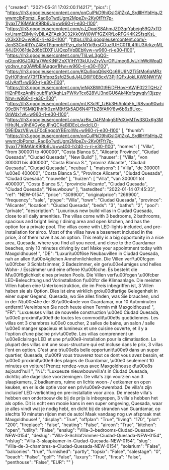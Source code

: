 {
"created": "2021-05-31 17:02:00.114217",
"pics": [
"https://lh3.googleusercontent.com/onCulPkD9hiGslGij1ZkA_SrdlIHYbIHqJ2wwmcIbPomzl_Raq6oTwdUgm2MpeZv-2Ky0fFfr7p-1lyaxT716MAInK9Rb6Ug=w960-rj-e30-l100",
"https://lh3.googleusercontent.com/cJ_OqqjS8AhmJZD3qrYabejg59Q7xTDkvUramEBMvKyDILAZFAzk3C32Kk0tWj0WFfGZXRfLoRFGK4K2SfsqKsL-vX3kXhQ=w960-rj-e30-l100",
"https://lh3.googleusercontent.com/-JenS3Cq4RYvZ48gTFqmqbFPzg_dsrNYkj9xsCDuzfUHC011L4ftIU3ArkzgML44JEK061tle2d6bEDXFUJQxp1VpBEbKyw=w960-rj-e30-l100",
"https://lh3.googleusercontent.com/TIiLwL3gQG-pGtopKI6JGIQfa7WdKtNFZpX1j1HYf3kUUvZryVurOPUmeg9JvUrIhWdWqaDyodwv_ng0AWbBiIAaggv1Hw=w960-rj-e30-l100",
"https://lh3.googleusercontent.com/KQuSpqQ6sKQc69U6N2Ti5tMo6qMRzDyH0FdnxV73fTRhfqpzSsfd25udJj4LD6lF0E8cxV3Pji1QFxJokLKW8NWYWpUvAnff=w960-rj-e30-l100",
"https://lh3.googleusercontent.com/jeNijXBWGt9EjDFHovHAWjF022TQHz7Hi2nP6xzAnINioubfFaYAqhLsPWKvTcx628VU3ndGU6Ak4Kxfzgwqlv13jzpvNrw=w960-rj-e30-l100",
"https://lh3.googleusercontent.com/mLK3c9f_fzBb3HiAnkbFh_IR8vop90whi99cBNTflSMIQ1hhRt0znMBtfSk5AD6N4PTbZ8fAfKf8w6b6z8Uxo-0nWdx1vA=w960-rj-e30-l100",
"https://lh3.googleusercontent.com/azBp_04FMpkg5fPdXiyMTw3SOxKg3MHHrJN_s9h6XGy6gJFnQCKeBIDEoLdvdcILO-09EIDazV8iyuLF0cEngobYBEroIWs=w960-rj-e30-l100"
],
"thumb": "https://lh3.googleusercontent.com/onCulPkD9hiGslGij1ZkA_SrdlIHYbIHqJ2wwmcIbPomzl_Raq6oTwdUgm2MpeZv-2Ky0fFfr7p-1lyaxT716MAInK9Rb6Ug=w400-h240-n-rj-e30-l100",
"homes": [
"Villa",
"from 300001 to 400000",
"Costa Blanca S.",
"Alicante Province",
"Ciudad Quesada",
"Ciudad Quesada",
"New Build"
],
"hauser": [
"Villa",
"von 300001 bis 400000",
"Costa Blanca S.",
"provinz Alicante",
"Ciudad Quesada",
"Ciudad Quesada",
"neubau"
],
"maisons": [
"Villa",
"de 300001 \u00e0 400000",
"Costa Blanca S.",
"Province Alicante",
"Ciudad Quesada",
"Ciudad Quesada",
"nouvelle"
],
"huizen": [
"Villa",
"van 300001 tot 400000",
"Costa Blanca S.",
"provincie Alicante",
"Ciudad Quesada",
"Ciudad Quesada",
"Nieuwbouw"
],
"lastedited": "2022-01-14 07:45:33",
"ref": "NEW-0154",
"price": "309900",
"originalprice": "269900",
"frequency": "sale",
"ptype": "Villa",
"town": "Ciudad Quesada",
"province": "Alicante",
"location": "Ciudad Quesada",
"beds": "3",
"baths": "2",
"pool": "private",
"description": "Luxurious new build villas in Ciudad Quesada, close to all daily amenities. The villas come with 3 bedrooms, 2 bathrooms, spacious and bright living / dining area and open kitchen, and has the option for a private pool. The villas come with LED-lights included, and pre-installation for airco. Most of the villas have a basement included in the price, 3 of them have it as an option.   This really is a big opportunity in a nice area, Quesada, where you find all you need, and close to the Guardamar beaches, only 10 minutes driving by car! Make your appointment today with Maxgoldhouse!  ",
"DE": "Luxuri\u00f6se Neubauvillen in Ciudad Quesada, nah an allen t\u00e4glichen Annehmlichkeiten. Die Villen verf\u00fcgen \u00fcber 3 Schlafzimmer, 2 Badezimmer, ein ger\u00e4umiges und helles Wohn- / Esszimmer und eine offene K\u00fcche. Es besteht die M\u00f6glichkeit eines privaten Pools. Die Villen verf\u00fcgen \u00fcber LED-Beleuchtung und Vorinstallation f\u00fcr die Klimaanlage. Die meisten Villen haben eine Unterkonstruktion, die im Preis inbegriffen ist, 3 Villen haben sie als Option. Dies ist eine wirklich gro\u00dfartige Gelegenheit in einer super Gegend, Quesada, wo Sie alles finden, was Sie brauchen, und in der N\u00e4he der Str\u00e4nde von Guardamar, nur 10 Autominuten entfernt! Vereinbaren Sie noch heute einen Termin mit Maxgoldhouse! ",
"FR": "Luxueuses villas de nouvelle construction \u00e0 Ciudad Quesada, \u00e0 proximit\u00e9 de toutes les commodit\u00e9s quotidiennes. Les villas ont 3 chambres \u00e0 coucher, 2 salles de bains, un salon / salle \u00e0 manger spacieux et lumineux et une cuisine ouverte, et il y a l'option d'une piscine priv\u00e9e. Les villas comprennent un \u00e9clairage LED et une pr\u00e9-installation pour la climatisation. La plupart des villas ont une sous-structure qui est incluse dans le prix, 3 villas l'ont en option. C'est une tr\u00e8s belle opportunit\u00e9 dans un super quartier, Quesada, o\u00f9 vous trouverez tout ce dont vous avez besoin, et \u00e0 proximit\u00e9 des plages de Guardamar, \u00e0 seulement 10 minutes en voiture! Prenez rendez-vous avec Maxgoldhouse d\u00e8s aujourd'hui! ",
"NL": "Luxueuze nieuwbouwvilla's in Ciudad Quesada, dichtbij alle dagelijkse voorzieningen. De villa's zijn voorzien van 3 slaapkamers, 2 badkamers, ruime en lichte woon- / eetkamer en open keuken, en er is de optie voor een priv\u00e9-zwembad. De villa's zijn inclusief LED-verlichting en pre-installatie voor airco. De meeste villa's hebben een onderbouw die bij de prijs is inbegrepen, 3 villa's hebben het als optie. Dit is echt een mooie kans in een super omgeving, Quesada, waar je alles vindt wat je nodig hebt, en dicht bij de stranden van Guardamar, op slechts 10 minuten rijden met de auto! Maak vandaag nog uw afspraak met Maxgoldhouse! ",
"display": "True",
"offplan": "True",
"living": "170",
"plot": "200",
"fireplace": "False",
"heating": "False",
"aircon": "True",
"kitchen": "open",
"utility": "False",
"enslug": "Villa-3-bedrooms-Ciudad-Quesada-NEW-0154",
"deslug": "Villa-3-Schlafzimmer-Ciudad-Quesada-NEW-0154",
"nlslug": "Villa-3-slaapkamer-in-Ciudad-Quesada-NEW-0154",
"slug": "Villa-de-3-chambres-a-Ciudad-Quesada-NEW-0154",
"solarium": "False",
"balconies": "true",
"furnished": "partly",
"topsix": "False",
"salestage": "0",
"beach": "False",
"golf": "False",
"luxury": "True",
"finca": "False",
"penthouse": "False",
"EUR": ""
}